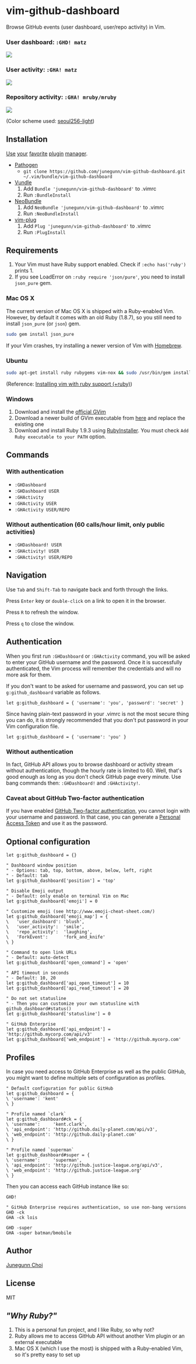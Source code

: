 vim-github-dashboard
====================

Browse GitHub events (user dashboard, user/repo activity) in Vim.

### User dashboard: `:GHD! matz`

![](https://raw.github.com/junegunn/i/master/matz-dashboard.png)

### User activity: `:GHA! matz`

![](https://raw.github.com/junegunn/i/master/matz-activity.png)

### Repository activity: `:GHA! mruby/mruby`

![](https://raw.github.com/junegunn/i/master/mruby-activity.png)

(Color scheme used: [seoul256-light](https://github.com/junegunn/seoul256.vim))

Installation
------------

[Use](https://github.com/tpope/vim-pathogen)
[your](https://github.com/gmarik/vundle)
[favorite](https://github.com/junegunn/vim-plug)
[plugin](https://github.com/Shougo/neobundle.vim)
[manager](https://github.com/MarcWeber/vim-addon-manager).

- [Pathogen](https://github.com/tpope/vim-pathogen)
  - `git clone https://github.com/junegunn/vim-github-dashboard.git ~/.vim/bundle/vim-github-dashboard`
- [Vundle](https://github.com/gmarik/vundle)
  1. Add `Bundle 'junegunn/vim-github-dashboard'` to .vimrc
  2. Run `:BundleInstall`
- [NeoBundle](https://github.com/Shougo/neobundle.vim)
  1. Add `NeoBundle 'junegunn/vim-github-dashboard'` to .vimrc
  2. Run `:NeoBundleInstall`
- [vim-plug](https://github.com/junegunn/vim-plug)
  1. Add `Plug 'junegunn/vim-github-dashboard'` to .vimrc
  2. Run `:PlugInstall`

Requirements
------------

1. Your Vim must have Ruby support enabled. Check if `:echo has('ruby')` prints 1.
2. If you see LoadError on `:ruby require 'json/pure'`, you need to install `json_pure` gem.

### Mac OS X

The current version of Mac OS X is shipped with a Ruby-enabled Vim.
However, by default it comes with an old Ruby (1.8.7),
so you still need to install `json_pure` (or `json`) gem.

```sh
sudo gem install json_pure
```

If your Vim crashes, try installing a newer version of Vim
with [Homebrew](http://mxcl.github.io/homebrew/).

### Ubuntu

```sh
sudo apt-get install ruby rubygems vim-nox && sudo /usr/bin/gem install json_pure
```

(Reference: [Installing vim with ruby support (+ruby)](http://stackoverflow.com/questions/3794895/installing-vim-with-ruby-support-ruby))

### Windows

1. Download and install the [official GVim](http://www.vim.org/download.php#pc)
2. Download a newer build of GVim executable from [here](http://wyw.dcweb.cn/#download) and replace the existing one
3. Download and install Ruby 1.9.3 using [RubyInstaller](http://rubyinstaller.org/downloads/). You must check `Add Ruby executable to your PATH` option.

Commands
--------

### With authentication

- `:GHDashboard`
- `:GHDashboard USER`
- `:GHActivity`
- `:GHActivity USER`
- `:GHActivity USER/REPO`

### Without authentication (60 calls/hour limit, only public activities)

- `:GHDashboard! USER`
- `:GHActivity! USER`
- `:GHActivity! USER/REPO`

Navigation
----------

Use `Tab` and `Shift-Tab` to navigate back and forth through the links.

Press `Enter` key or `double-click` on a link to open it in the browser.

Press `R` to refresh the window.

Press `q` to close the window.

Authentication
--------------

When you first run `:GHDashboard` or `:GHActivity` command,
you will be asked to enter your GitHub username and the password.
Once it is successfully authenticated, the Vim process will remember
the credentials and will no more ask for them.

If you don't want to be asked for username and password, you can set up
`g:github_dashboard` variable as follows.

```vim
let g:github_dashboard = { 'username': 'you', 'password': 'secret' }
```

Since having plain-text password in your .vimrc is not the most secure
thing you can do, it is strongly recommended that you don't put password in
your Vim configuration file.

```vim
let g:github_dashboard = { 'username': 'you' }
```

### Without authentication

In fact, GitHub API allows you to browse dashboard or activity stream
without authentication, though the hourly rate is limited to 60.
Well, that's good enough as long as you don't check GitHub page every
minute. Use bang commands then: `:GHDashboard!` and `:GHActivity!`.

### Caveat about GitHub Two-factor authentication

If you have enabled [GitHub Two-factor
authentication](https://github.com/settings/two_factor_authentication/configure),
you cannot login with your username and password. In that case, you can generate
a [Personal Access Token](https://github.com/settings/applications) and use it
as the password.


Optional configuration
----------------------

```vim
let g:github_dashboard = {}

" Dashboard window position
" - Options: tab, top, bottom, above, below, left, right
" - Default: tab
let g:github_dashboard['position'] = 'top'

" Disable Emoji output
" - Default: only enable on terminal Vim on Mac
let g:github_dashboard['emoji'] = 0

" Customize emoji (see http://www.emoji-cheat-sheet.com/)
let g:github_dashboard['emoji_map'] = {
\   'user_dashboard': 'blush',
\   'user_activity':  'smile',
\   'repo_activity':  'laughing',
\   'ForkEvent':      'fork_and_knife'
\ }

" Command to open link URLs
" - Default: auto-detect
let g:github_dashboard['open_command'] = 'open'

" API timeout in seconds
" - Default: 10, 20
let g:github_dashboard['api_open_timeout'] = 10
let g:github_dashboard['api_read_timeout'] = 20

" Do not set statusline
" - Then you can customize your own statusline with github_dashboard#status()
let g:github_dashboard['statusline'] = 0

" GitHub Enterprise
let g:github_dashboard['api_endpoint'] = 'http://github.mycorp.com/api/v3'
let g:github_dashboard['web_endpoint'] = 'http://github.mycorp.com'
```

Profiles
--------

In case you need access to GitHub Enterprise as well as the public GitHub, you
might want to define multiple sets of configuration as profiles.

```vim
" Default configuration for public GitHub
let g:github_dashboard = {
\ 'username': 'kent'
\ }

" Profile named `clark`
let g:github_dashboard#ck = {
\ 'username':     'kent.clark',
\ 'api_endpoint': 'http://github.daily-planet.com/api/v3',
\ 'web_endpoint': 'http://github.daily-planet.com'
\ }

" Profile named `superman`
let g:github_dashboard#super = {
\ 'username':     'superman',
\ 'api_endpoint': 'http://github.justice-league.org/api/v3',
\ 'web_endpoint': 'http://github.justice-league.org'
\ }
```

Then you can access each GitHub instance like so:

```vim
GHD!

" GitHub Enterprise requires authentication, so use non-bang versions
GHD -ck
GHA -ck lois

GHD -super
GHA -super batman/bmobile
```

Author
------

[Junegunn Choi](https://github.com/junegunn)

License
-------

MIT

_"Why Ruby?"_
-------------

1. This is a personal fun project, and I like Ruby, so why not?
2. Ruby allows me to access GitHub API without another Vim plugin or an external executable
3. Mac OS X (which I use the most) is shipped with a Ruby-enabled Vim, so it's pretty easy to set up

